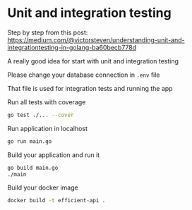 # Unit and integration testing

Step by step from this post:
<https://medium.com/@victorsteven/understanding-unit-and-integrationtesting-in-golang-ba60becb778d>

A really good idea for start with unit and integration testing

Please change your database connection in `.env` file

That file is used for integration tests and running the app

Run all tests with coverage

```bash
go test ./... --cover
```

Run application in localhost

```bash
go run main.go
```

Build your application and run it

```bash
go build main.go
./main
```

Build your docker image

```bash
docker build -t efficient-api .
```